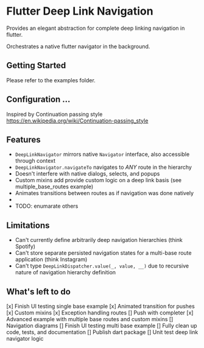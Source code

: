 # Flutter Deep Link Navigation

Provides an elegant abstraction for complete deep linking navigation in flutter.

Orchestrates a native flutter navigator in the background.

## Getting Started
Please refer to the examples folder.

## Configuration ...
Inspired by Continuation passing style https://en.wikipedia.org/wiki/Continuation-passing_style

## Features
* `DeepLinkNavigator` mirrors native `Navigator` interface, also accessible through context
* `DeepLinkNavigator.navigateTo` navigates to *ANY* route in the hierarchy
* Doesn't interfere with native dialogs, selects, and popups
* Custom mixins add provide custom logic on a deep link basis (see multiple_base_routes example)
* Animates transitions between routes as if navigation was done natively
*
* TODO: enumarate others

## Limitations
* Can't currently define arbitrarily deep navigation hierarchies (think Spotify)
* Can't store separate persisted navigation states for a multi-base route application (think Instagram)
* Can't type `DeepLinkDispatcher.value(_, value, __)` due to recursive nature of navigation hierarchy definition

## What's left to do
[x] Finish UI testing single base example
[x] Animated transition for pushes
[x] Custom mixins
[x] Exception handling routes
[] Push with completer
[x] Advanced example with multiple base routes and custom mixins
[] Navigation diagrams
[] Finish UI testing multi base example
[] Fully clean up code, tests, and documentation
[] Publish dart package
[] Unit test deep link navigator logic

